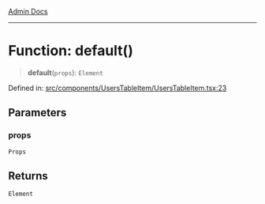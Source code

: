 [Admin Docs](/)

***

# Function: default()

> **default**(`props`): `Element`

Defined in: [src/components/UsersTableItem/UsersTableItem.tsx:23](https://github.com/PalisadoesFoundation/talawa-admin/blob/main/src/components/UsersTableItem/UsersTableItem.tsx#L23)

## Parameters

### props

`Props`

## Returns

`Element`
